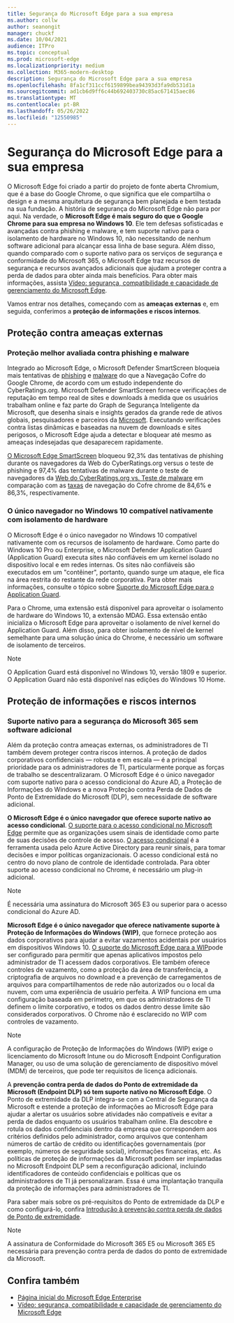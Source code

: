 ```yaml
---
title: Segurança do Microsoft Edge para a sua empresa
ms.author: collw
author: seanongit
manager: chuckf
ms.date: 10/04/2021
audience: ITPro
ms.topic: conceptual
ms.prod: microsoft-edge
ms.localizationpriority: medium
ms.collection: M365-modern-desktop
description: Segurança do Microsoft Edge para a sua empresa
ms.openlocfilehash: 8fa1cf311ccf6159899bea94393d3fa9db531d1a
ms.sourcegitcommit: ad1cb6d9ff6c44b692403730c85ac671415aec86
ms.translationtype: MT
ms.contentlocale: pt-BR
ms.lasthandoff: 05/26/2022
ms.locfileid: "12550985"
---
```

# <a name="microsoft-edge-security-for-your-business"></a>Segurança do Microsoft Edge para a sua empresa

O Microsoft Edge foi criado a partir do projeto de fonte aberta Chromium, que é a base do Google Chrome, o que significa que ele compartilha o design e a mesma arquitetura de segurança bem planejada e bem testada na sua fundação. A história de segurança do Microsoft Edge não para por aqui. Na verdade, o **Microsoft Edge é mais seguro do que o Google Chrome para sua empresa no Windows 10**. Ele tem defesas sofisticadas e avançadas contra phishing e malware, e tem suporte nativo para o isolamento de hardware no Windows 10, não necessitando de nenhum software adicional para alcançar essa linha de base segura. Além disso, quando comparado com o suporte nativo para os serviços de segurança e conformidade do Microsoft 365, o Microsoft Edge traz recursos de segurança e recursos avançados adicionais que ajudam a proteger contra a perda de dados para obter ainda mais benefícios. Para obter mais informações, assista [Vídeo: segurança, compatibilidade e capacidade de gerenciamento do Microsoft Edge](microsoft-edge-video-security-compatibility-manageability.md).

Vamos entrar nos detalhes, começando com as **ameaças externas** e, em seguida, conferimos a **proteção de informações e riscos internos**.

## <a name="external-threat-protection"></a>Proteção contra ameaças externas

### <a name="highest-rated-protection-against-phishing-and-malware"></a>Proteção melhor avaliada contra phishing e malware

Integrado ao Microsoft Edge, o Microsoft Defender SmartScreen bloqueia mais tentativas de [phishing](https://aka.ms/EdgePhishingReport) e [malware](https://aka.ms/EdgeMalwareReport) do que a Navegação Cofre do Google Chrome, de acordo com um estudo independente do CyberRatings.org. Microsoft Defender SmartScreen  fornece verificações de reputação em tempo real de sites e downloads à medida que os usuários trabalham online e faz parte do Graph de Segurança Inteligente da Microsoft, que desenha sinais e insights gerados da grande rede de ativos globais, pesquisadores e parceiros da [Microsoft](https://www.microsoft.com/microsoft-365/windows/intelligent-security). Executando verificações contra listas dinâmicas e baseadas na nuvem de downloads e sites perigosos, o Microsoft Edge ajuda a detectar e bloquear até mesmo as ameaças indesejadas que desaparecem rapidamente.  

[O Microsoft Edge SmartScreen](/windows/security/threat-protection/microsoft-defender-smartscreen/microsoft-defender-smartscreen-overview) bloqueou 92,3% das tentativas de phishing durante os navegadores da Web do CyberRatings.org versus o teste de phishing e 97,4% das tentativas de malware durante o teste de navegadores da [Web do CyberRatings.org vs. Teste de malware](https://aka.ms/EdgeMalwareReport) em comparação com as [taxas](https://aka.ms/EdgePhishingReport) de navegação do Cofre chrome de 84,6% e 86,3%, respectivamente.

### <a name="the-only-browser-on-windows-10-that-natively-supports-hardware-isolation"></a>O único navegador no Windows 10 compatível nativamente com isolamento de hardware

O Microsoft Edge é o único navegador no Windows 10 compatível nativamente com os recursos de isolamento de hardware. Como parte do Windows 10 Pro ou Enterprise, o Microsoft Defender Application Guard (Application Guard) executa sites não confiáveis em um kernel isolado no dispositivo local e em redes internas. Os sites não confiáveis são executados em um "contêiner", portanto, quando surge um ataque, ele fica na área restrita do restante da rede corporativa. Para obter mais informações, consulte o tópico sobre [Suporte do Microsoft Edge para o Application Guard](./microsoft-edge-security-windows-defender-application-guard.md).

Para o Chrome, uma extensão está disponível para aproveitar o isolamento de hardware do Windows 10, a extensão MDAG. Essa extensão então inicializa o Microsoft Edge para aproveitar o isolamento de nível kernel do Application Guard. Além disso, para obter isolamento de nível de kernel semelhante para uma solução única do Chrome, é necessário um software de isolamento de terceiros.

> [!NOTE]
> O Application Guard está disponível no Windows 10, versão 1809 e superior. O Application Guard não está disponível nas edições do Windows 10 Home.

## <a name="internal-risks-and-information-protection"></a>Proteção de informações e riscos internos

### <a name="native-support-for-microsoft-365-security-without-additional-software"></a>Suporte nativo para a segurança do Microsoft 365 sem software adicional

Além da proteção contra ameaças externas, os administradores de TI também devem proteger contra riscos internos. A proteção de dados corporativos confidenciais — robusta e em escala — é a principal prioridade para os administradores de TI, particularmente porque as forças de trabalho se descentralizaram. O Microsoft Edge é o único navegador com suporte nativo para o acesso condicional do Azure AD, a Proteção de Informações do Windows e a nova Proteção contra Perda de Dados de Ponto de Extremidade do Microsoft (DLP), sem necessidade de software adicional.

**O Microsoft Edge é o único navegador que oferece suporte nativo ao acesso condicional**. [O suporte para o acesso condicional no Microsoft Edge](ms-edge-security-conditional-access.md) permite que as organizações usem sinais de identidade como parte de suas decisões de controle de acesso. [O acesso condicional](/azure/active-directory/conditional-access/overview) é a ferramenta usada pelo Azure Active Directory para reunir sinais, para tomar decisões e impor políticas organizacionais. O acesso condicional está no centro do novo plano de controle de identidade controlada. Para obter suporte ao acesso condicional no Chrome, é necessário um plug-in adicional.

> [!NOTE]
> É necessária uma assinatura do Microsoft 365 E3 ou superior para o acesso condicional do Azure AD.

**Microsoft Edge é o único navegador que oferece nativamente suporte à Proteção de Informações do Windows (WIP)**, que fornece proteção aos dados corporativos para ajudar a evitar vazamentos acidentais por usuários em dispositivos Windows 10. [O suporte do Microsoft Edge para a WIP](./microsoft-edge-security-windows-information-protection.md)pode ser configurado para permitir que apenas aplicativos impostos pelo administrador de TI acessem dados corporativos. Ele também oferece controles de vazamento, como a proteção da área de transferência, a criptografia de arquivos no download e a prevenção de carregamentos de arquivos para compartilhamentos de rede não autorizados ou o local da nuvem, com uma experiência de usuário perfeita. A WIP funciona em uma configuração baseada em perímetro, em que os administradores de TI definem o limite corporativo, e todos os dados dentro desse limite são considerados corporativos. O Chrome não é esclarecido no WIP com controles de vazamento.

> [!NOTE]
> A configuração de Proteção de Informações do Windows (WIP) exige o licenciamento do Microsoft Intune ou do Microsoft Endpoint Configuration Manager, ou uso de uma solução de gerenciamento de dispositivo móvel (MDM) de terceiros, que pode ter requisitos de licença adicionais.

A **prevenção contra perda de dados do Ponto de extremidade da Microsoft (Endpoint DLP) só tem suporte nativo no Microsoft Edge**. O Ponto de extremidade da DLP integra-se com a Central de Segurança da Microsoft e estende a proteção de informações ao Microsoft Edge para ajudar a alertar os usuários sobre atividades não compatíveis e evitar a perda de dados enquanto os usuários trabalham online. Ela descobre e rotula os dados confidenciais dentro da empresa que correspondem aos critérios definidos pelo administrador, como arquivos que contenham números de cartão de crédito ou identificações governamentais (por exemplo, números de seguridade social), informações financeiras, etc. As políticas de proteção de informações da Microsoft podem ser implantadas no Microsoft Endpoint DLP sem a reconfiguração adicional, incluindo identificadores de conteúdo confidenciais e políticas que os administradores de TI já personalizaram. Essa é uma implantação tranquila da proteção de informações para administradores de TI.

Para saber mais sobre os pré-requisitos do Ponto de extremidade da DLP e como configurá-lo, confira [Introdução à prevenção contra perda de dados de Ponto de extremidade](/microsoft-365/compliance/endpoint-dlp-getting-started?preserve-view=true&view=o365-worldwide).

> [!NOTE]
> A assinatura de Conformidade do Microsoft 365 E5 ou Microsoft 365 E5 necessária para prevenção contra perda de dados do ponto de extremidade da Microsoft.

## <a name="see-also"></a>Confira também

- [Página inicial do Microsoft Edge Enterprise](https://aka.ms/EdgeEnterprise)
- [Vídeo: segurança, compatibilidade e capacidade de gerenciamento do Microsoft Edge](microsoft-edge-video-security-compatibility-manageability.md)
